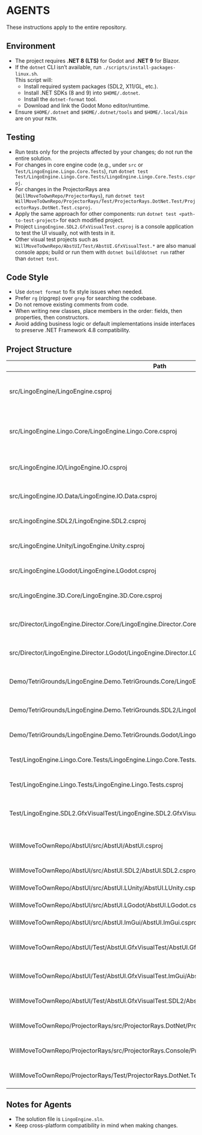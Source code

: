 # AGENTS

These instructions apply to the entire repository.

## Environment
- The project requires **.NET 8 (LTS)** for Godot and **.NET 9** for Blazor.
- If the `dotnet` CLI isn’t available, run `./scripts/install-packages-linux.sh`.  
  This script will:
  - Install required system packages (SDL2, X11/GL, etc.).
  - Install .NET SDKs (8 and 9) into `$HOME/.dotnet`.
  - Install the `dotnet-format` tool.
  - Download and link the Godot Mono editor/runtime.
- Ensure `$HOME/.dotnet` and `$HOME/.dotnet/tools` and `$HOME/.local/bin` are on your `PATH`.

## Testing
- Run tests only for the projects affected by your changes; do not run the entire solution.
- For changes in core engine code (e.g., under `src` or `Test/LingoEngine.Lingo.Core.Tests`), run `dotnet test Test/LingoEngine.Lingo.Core.Tests/LingoEngine.Lingo.Core.Tests.csproj`.
- For changes in the ProjectorRays area (`WillMoveToOwnRepo/ProjectorRays`), run `dotnet test WillMoveToOwnRepo/ProjectorRays/Test/ProjectorRays.DotNet.Test/ProjectorRays.DotNet.Test.csproj`.
- Apply the same approach for other components: run `dotnet test <path-to-test-project>` for each modified project.
- Project `LingoEngine.SDL2.GfxVisualTest.csproj` is a console application to test the UI visually, not with tests in it.
 - Other visual test projects such as `WillMoveToOwnRepo/AbstUI/Test/AbstUI.GfxVisualTest.*` are also manual console apps; build or run them with `dotnet build`/`dotnet run` rather than `dotnet test`.

## Code Style
- Use `dotnet format` to fix style issues when needed.
- Prefer `rg` (ripgrep) over `grep` for searching the codebase.
- Do not remove existing comments from code.
- When writing new classes, place members in the order: fields, then properties, then constructors.
- Avoid adding business logic or default implementations inside interfaces to preserve .NET Framework 4.8 compatibility.

## Project Structure

| Path | Description |
| --- | --- |
| src/LingoEngine/LingoEngine.csproj | Core engine functionality and dependency injection setup |
| src/LingoEngine.Lingo.Core/LingoEngine.Lingo.Core.csproj | Runtime implementation of the Lingo scripting language |
| src/LingoEngine.IO/LingoEngine.IO.csproj | File and resource I/O built on LingoEngine |
| src/LingoEngine.IO.Data/LingoEngine.IO.Data.csproj | Shared data structures for the I/O layer |
| src/LingoEngine.SDL2/LingoEngine.SDL2.csproj | SDL2 bindings and rendering support |
| src/LingoEngine.Unity/LingoEngine.Unity.csproj | Unity engine integration layer |
| src/LingoEngine.LGodot/LingoEngine.LGodot.csproj | Godot engine integration layer |
| src/LingoEngine.3D.Core/LingoEngine.3D.Core.csproj | Core components for 3D features |
| src/Director/LingoEngine.Director.Core/LingoEngine.Director.Core.csproj | Editor tooling reminiscent of Macromedia Director |
| src/Director/LingoEngine.Director.LGodot/LingoEngine.Director.LGodot.csproj | Godot integration for Director tooling |
| Demo/TetriGrounds/LingoEngine.Demo.TetriGrounds.Core/LingoEngine.Demo.TetriGrounds.Core.csproj | Shared code for the TetriGrounds demo |
| Demo/TetriGrounds/LingoEngine.Demo.TetriGrounds.SDL2/LingoEngine.Demo.TetriGrounds.SDL2.csproj | SDL2-based TetriGrounds demo |
| Demo/TetriGrounds/LingoEngine.Demo.TetriGrounds.Godot/LingoEngine.Demo.TetriGrounds.Godot.csproj | Godot-based TetriGrounds demo |
| Test/LingoEngine.Lingo.Core.Tests/LingoEngine.Lingo.Core.Tests.csproj | Tests for the Lingo scripting runtime |
| Test/LingoEngine.Lingo.Tests/LingoEngine.Lingo.Tests.csproj | Tests for LingoEngine core features |
| Test/LingoEngine.SDL2.GfxVisualTest/LingoEngine.SDL2.GfxVisualTest.csproj | Console app for manual SDL2 graphics checks |
| WillMoveToOwnRepo/AbstUI/src/AbstUI/AbstUI.csproj | Core abstractions for the AbstUI framework |
| WillMoveToOwnRepo/AbstUI/src/AbstUI.SDL2/AbstUI.SDL2.csproj | SDL2 backend for AbstUI |
| WillMoveToOwnRepo/AbstUI/src/AbstUI.LUnity/AbstUI.LUnity.csproj | Unity backend for AbstUI |
| WillMoveToOwnRepo/AbstUI/src/AbstUI.LGodot/AbstUI.LGodot.csproj | Godot backend for AbstUI |
| WillMoveToOwnRepo/AbstUI/src/AbstUI.ImGui/AbstUI.ImGui.csproj | ImGui backend for AbstUI |
| WillMoveToOwnRepo/AbstUI/Test/AbstUI.GfxVisualTest/AbstUI.GfxVisualTest.csproj | Shared graphics visual test utilities for AbstUI |
| WillMoveToOwnRepo/AbstUI/Test/AbstUI.GfxVisualTest.ImGui/AbstUI.GfxVisualTest.ImGui.csproj | ImGui visual test application for AbstUI |
| WillMoveToOwnRepo/AbstUI/Test/AbstUI.GfxVisualTest.SDL2/AbstUI.GfxVisualTest.SDL2.csproj | SDL2 visual test application for AbstUI |
| WillMoveToOwnRepo/ProjectorRays/src/ProjectorRays.DotNet/ProjectorRays.DotNet.csproj | Core ProjectorRays .NET library |
| WillMoveToOwnRepo/ProjectorRays/src/ProjectorRays.Console/ProjectorRays.Console.csproj | Console showcase for ProjectorRays |
| WillMoveToOwnRepo/ProjectorRays/Test/ProjectorRays.DotNet.Test/ProjectorRays.DotNet.Test.csproj | Tests for ProjectorRays library |
## Notes for Agents
- The solution file is `LingoEngine.sln`.
- Keep cross-platform compatibility in mind when making changes.
